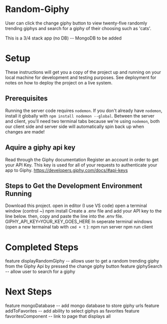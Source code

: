 # Random-Giphy

User can click the change giphy button to view twenty-five randomly trending giphys
and search for a giphy of their choosing such as 'cats'.

This is a 3/4 stack app (no DB) -- MongoDB to be added

# Setup

These instructions will get you a copy of the project up and running on your local machine for development and testing purposes. See deployment for notes on how to deploy the project on a live system.

## Prerequisites

Running the server code requires `nodemon`. If you don't already have `nodemon`, install it globally with `npm install nodemon --global`. 
Between the server and client, you'll need two terminal tabs because we're using `nodemon`, both our client side and server side will automatically spin back up when changes are made!

## Aquire a giphy api key

Read through the Giphy documentation 
Register an account in order to get your API Key. This key is used for all of your requests to authenticate your app to Giphy.
https://developers.giphy.com/docs/#api-keys

## Steps to Get the Development Environment Running

Download this project.
open in editor (I use VS code)
open a terminal window (control ~)
npm install
Create a .env file and add your API key to the line below. then, copy and paste the line into the .env file.
GIPHY_API_KEY=YOUR_KEY_GOES_HERE
In seperate terminal windows (open a new termainal tab with `cmd + t` ):
    npm run server
    npm run client

# Completed Steps

feature displayRandomGiphy -- allows user to get a random trending giphy from the Giphy Api by pressed the change giphy button
feature giphySearch -- allow user to search for a giphy 

# Next Steps

feature mongoDatabase -- add mongo database to store giphy urls
feature addToFavorites -- add ability to select giphys as favorites
feature favoritesComponent -- link to page that displays all 




